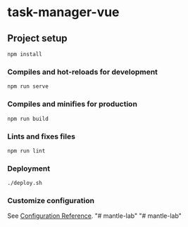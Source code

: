 # task-manager-vue

## Project setup
```
npm install
```

### Compiles and hot-reloads for development
```
npm run serve
```

### Compiles and minifies for production
```
npm run build
```

### Lints and fixes files
```
npm run lint
```

### Deployment
```
./deploy.sh
```

### Customize configuration
See [Configuration Reference](https://cli.vuejs.org/config/).
"# mantle-lab" 
"# mantle-lab" 
